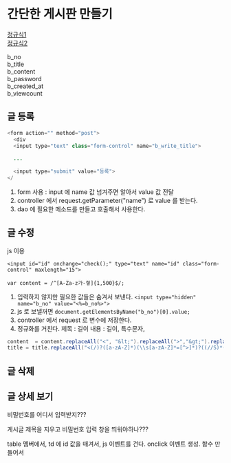 # 간단한 게시판 만들기 

[정규식1](https://regexper.com/#%3C%28%5C%2F%29%3F%28%5Ba-zA-Z%5D*%29%28%5C%5Cs%5Ba-zA-Z%5D*%3D%5B%5E%3E%5D*%29%3F%28%28%5C%2FS%29%29*%28%5C%2F%29%3F)   
[정규식2](https://regexr.com/)   

b_no  
b_title  
b_content  
b_password  
b_created_at   
b_viewcount


## 글 등록 
``` java
<form action="" method="post">
  <div
  <input type="text" class="form-control" name="b_write_title">
  
  ...
  
  <input type="submit" value="등록">
</
```

1. form 사용 : input 에 name 값 넘겨주면 알아서 value 값 전달 
2. controller 에서 request.getParameter("name") 로 value 를 받는다.
3. dao 에 필요한 메소드를 만들고 호출해서 사용한다. 


## 글 수정

js 이용 



``` <input id="id" onchange="check();" type="text" name="id" class="form-control" maxlength="15"> ```

``` var content = /^[A-Za-z가-힣]{1,500}$/; ```

1. 입력하지 않지만 필요한 값들은 숨겨서 보낸다. ``` <input type="hidden" name="b_no" value="<%=b_no%>"> ```
2. js 로 보낼꺼면 ```document.getElementsByName("b_no")[0].value;```
3. controller 에서 request 로 변수에 저장한다.
4. 정규화를 거친다. 제목 : 길이 내용 : 길이, 특수문자, 

``` java
content  = content.replaceAll("<", "&lt;").replaceAll(">","&gt;").replaceAll("\n", "<br>");
title = title.replaceAll("<(/)?([a-zA-Z]*)(\\s[a-zA-Z]*=[^>]*)?((//S)*(/)?", ""); 
```


## 글 삭제


## 글 상세 보기 

비밀번호를 어디서 입력받지???

게시글 제목을 지우고 비밀번호 입력 창을 띄워야하나???

table 멤버에서, td 에 id 값을 매겨서, js 이벤트를 건다. onclick 이벤트 생성. 함수 만들어서 




























